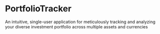 # PortfolioTracker
An intuitive, single-user application for meticulously tracking and analyzing your diverse investment portfolio across multiple assets and currencies
